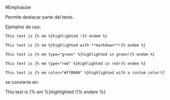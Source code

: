 #Emphasize

Permite destacar parte del texto.

Ejemplos de uso:

``` markdown
This text is {% em %}highlighted !{% endem %}

This text is {% em %}highlighted with **markdown**!{% endem %}

This text is {% em type="green" %}highlighted in green!{% endem %}

This text is {% em type="red" %}highlighted in red!{% endem %}

This text is {% em color="#ff0000" %}highlighted with a custom color!{% endem %}
```

se convierte en:

This text is {% em %}highlighted !{% endem %}

